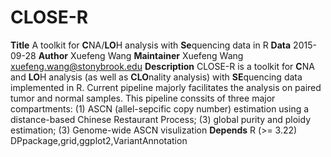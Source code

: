 CLOSE-R 
====

**Title**  A toolkit for **C**NA/**LO**H analysis with **Se**quencing data in R
**Data**  2015-09-28
**Author**  Xuefeng Wang
**Maintainer**  Xuefeng Wang <xuefeng.wang@stonybrook.edu>
**Description**   CLOSE-R is a toolkit for **C**NA and **LO**H analysis (as well as **CLO**nality analysis) with **SE**quencing data implemented in R. Current pipeline majorly facilitates the analysis on paired tumor and normal samples. This pipeline conssits of three major compartments: (1) ASCN (allel-sepcific copy number) estimation using a distance-based Chinese Restaurant Process; (3) global purity and ploidy estimation; (3) Genome-wide ASCN visulization 
**Depends** R (>= 3.22) DPpackage,grid,ggplot2,VariantAnnotation







